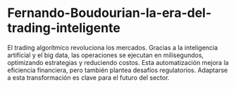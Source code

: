 # Fernando-Boudourian-la-era-del-trading-inteligente
El trading algorítmico revoluciona los mercados. Gracias a la inteligencia artificial y el big data, las operaciones se ejecutan en milisegundos, optimizando estrategias y reduciendo costos. Esta automatización mejora la eficiencia financiera, pero también plantea desafíos regulatorios. Adaptarse a esta transformación es clave para el futuro del sector.
